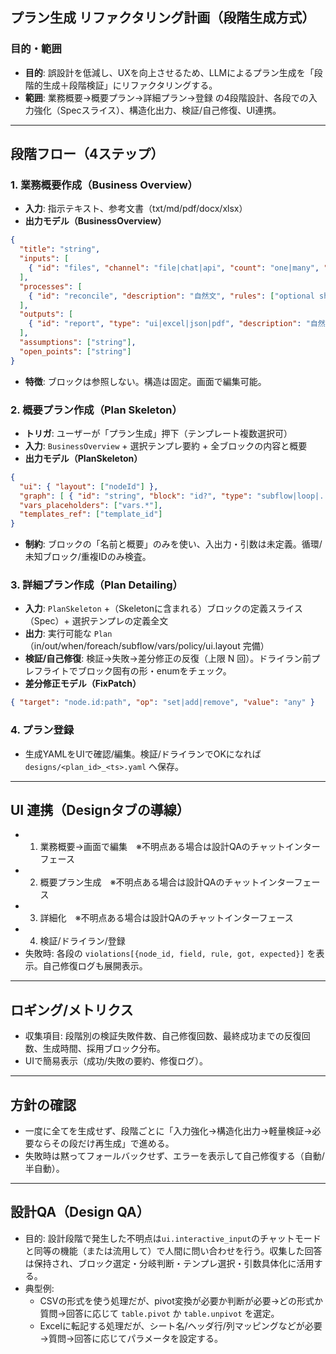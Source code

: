 ## プラン生成 リファクタリング計画（段階生成方式）

### 目的・範囲
- **目的**: 誤設計を低減し、UXを向上させるため、LLMによるプラン生成を「段階的生成＋段階検証」にリファクタリングする。
- **範囲**: 業務概要→概要プラン→詳細プラン→登録 の4段階設計、各段での入力強化（Specスライス）、構造化出力、検証/自己修復、UI連携。

---

## 段階フロー（4ステップ）

### 1. 業務概要作成（Business Overview）
- **入力**: 指示テキスト、参考文書（txt/md/pdf/docx/xlsx）
- **出力モデル（BusinessOverview）**
```json
{
  "title": "string",
  "inputs": [
    { "id": "files", "channel": "file|chat|api", "count": "one|many", "kinds": ["excel|csv|pdf|..."], "notes": "string?" }
  ],
  "processes": [
    { "id": "reconcile", "description": "自然文", "rules": ["optional short rules"], "dependencies": ["optional"] }
  ],
  "outputs": [
    { "id": "report", "type": "ui|excel|json|pdf", "description": "自然文", "sheet": "string" }
  ],
  "assumptions": ["string"],
  "open_points": ["string"]
}
```
- **特徴**: ブロックは参照しない。構造は固定。画面で編集可能。

### 2. 概要プラン作成（Plan Skeleton）
- **トリガ**: ユーザーが「プラン生成」押下（テンプレート複数選択可）
- **入力**: `BusinessOverview` + 選択テンプレ要約 + 全ブロックの内容と概要
- **出力モデル（PlanSkeleton）**
```json
{
  "ui": { "layout": ["nodeId"] },
  "graph": [ { "id": "string", "block": "id?", "type": "subflow|loop|...|null" } ],
  "vars_placeholders": ["vars.*"],
  "templates_ref": ["template_id"]
}
```
- **制約**: ブロックの「名前と概要」のみを使い、入出力・引数は未定義。循環/未知ブロック/重複IDのみ検査。

### 3. 詳細プラン作成（Plan Detailing）
- **入力**: `PlanSkeleton` +（Skeletonに含まれる）ブロックの定義スライス（Spec）+ 選択テンプレの定義全文
- **出力**: 実行可能な `Plan`（in/out/when/foreach/subflow/vars/policy/ui.layout 完備）
- **検証/自己修復**: 検証→失敗→差分修正の反復（上限 N 回）。ドライラン前プレフライトでブロック固有の形・enumをチェック。
- **差分修正モデル（FixPatch）**
```json
{ "target": "node.id:path", "op": "set|add|remove", "value": "any" }
```

### 4. プラン登録
- 生成YAMLをUIで確認/編集。検証/ドライランでOKになれば `designs/<plan_id>_<ts>.yaml` へ保存。

---

## UI 連携（Designタブの導線）
- 1) 業務概要→画面で編集　※不明点ある場合は設計QAのチャットインターフェース
- 2) 概要プラン生成　※不明点ある場合は設計QAのチャットインターフェース
- 3) 詳細化　※不明点ある場合は設計QAのチャットインターフェース
- 4) 検証/ドライラン/登録
- 失敗時: 各段の `violations[{node_id, field, rule, got, expected}]` を表示。自己修復ログも展開表示。

---

## ロギング/メトリクス
- 収集項目: 段階別の検証失敗件数、自己修復回数、最終成功までの反復回数、生成時間、採用ブロック分布。
- UIで簡易表示（成功/失敗の要約、修復ログ）。

---

## 方針の確認
- 一度に全てを生成せず、段階ごとに「入力強化→構造化出力→軽量検証→必要ならその段だけ再生成」で進める。
- 失敗時は黙ってフォールバックせず、エラーを表示して自己修復する（自動/半自動）。

---

## 設計QA（Design QA）

- 目的: 設計段階で発生した不明点は`ui.interactive_input`のチャットモードと同等の機能（または流用して）で人間に問い合わせを行う。収集した回答は保持され、ブロック選定・分岐判断・テンプレ選択・引数具体化に活用する。
- 典型例:
  - CSVの形式を使う処理だが、pivot変換が必要か判断が必要→どの形式か質問→回答に応じて `table.pivot` か `table.unpivot` を選定。
  - Excelに転記する処理だが、シート名/ヘッダ行/列マッピングなどが必要→質問→回答に応じてパラメータを設定する。



